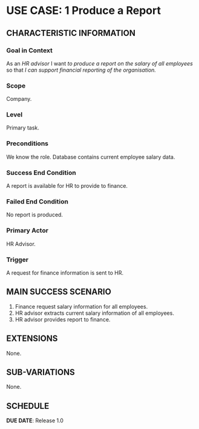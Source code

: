 
# USE CASE: 1 Produce a Report 

## CHARACTERISTIC INFORMATION

### Goal in Context

As an *HR advisor* I want *to produce a report on the salary of all employees* so that *I can support financial reporting of the organisation.*

### Scope

Company.

### Level

Primary task.

### Preconditions

We know the role.  Database contains current employee salary data.

### Success End Condition

A report is available for HR to provide to finance.

### Failed End Condition

No report is produced.

### Primary Actor

HR Advisor.

### Trigger

A request for finance information is sent to HR.

## MAIN SUCCESS SCENARIO

1. Finance request salary information for all employees.
3. HR advisor extracts current salary information of all employees.
4. HR advisor provides report to finance.

## EXTENSIONS

None.

## SUB-VARIATIONS

None.

## SCHEDULE

**DUE DATE**: Release 1.0
